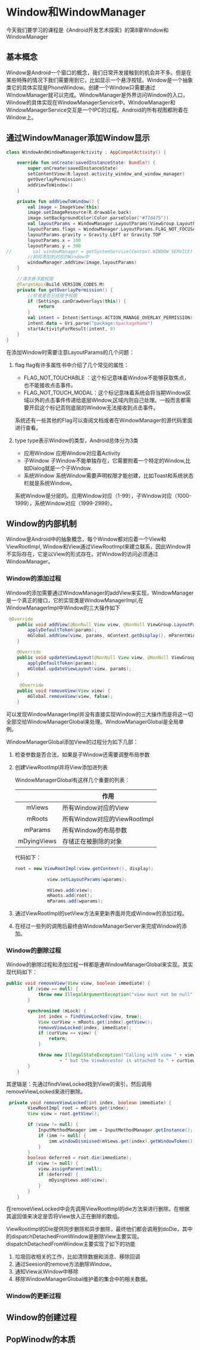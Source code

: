 # Window和WindowManager

今天我们要学习的课程是《Android开发艺术探索》的第8章Window和WindowManager

## 基本概念

Window是Android一个窗口的概念，我们日常开发接触到的机会并不多。但是在某些特殊的情况下我们需要用到它，比如显示一个悬浮按钮。Window是一个抽象类它的具体实现是PhoneWindow。创建一个Window只需要通过WindowManager就可以完成。WindowManager是外界访问Window的入口，Window的具体实现在WindowManagerService中。WindowManager和WindowManagerService交互是一个IPC的过程。Android的所有视图都附着在Window上。

## 通过WindowManager添加Window显示

```kotlin
class WindowAndWindowManagerActivity : AppCompatActivity() {

    override fun onCreate(savedInstanceState: Bundle?) {
        super.onCreate(savedInstanceState)
        setContentView(R.layout.activity_window_and_window_manager)
        getOverlayPermission()
        addViewToWindow()
    }

    private fun addViewToWindow() {
        val image = ImageView(this)
        image.setImageResource(R.drawable.back)
        image.setBackgroundColor(Color.parseColor("#77d475"))
        val layoutParams = WindowManager.LayoutParams(ViewGroup.LayoutParams.WRAP_CONTENT,ViewGroup.LayoutParams.WRAP_CONTENT,WindowManager.LayoutParams.TYPE_APPLICATION_OVERLAY,0,PixelFormat.TRANSPARENT)
        layoutParams.flags = WindowManager.LayoutParams.FLAG_NOT_FOCUSABLE or WindowManager.LayoutParams.FLAG_NOT_TOUCHABLE or WindowManager.LayoutParams.FLAG_SHOW_WHEN_LOCKED
        layoutParams.gravity = Gravity.LEFT or Gravity.TOP
        layoutParams.x = 100
        layoutParams.y = 300
//        val windowManager = getSystemService(Context.WINDOW_SERVICE) as WindowManager
        //如何添加到对应的Window中
        windowManager.addView(image,layoutParams)
    }

    //请求悬浮窗权限
    @TargetApi(Build.VERSION_CODES.M)
    private fun getOverlayPermission() {
        //检查是否已经授予权限
        if (Settings.canDrawOverlays(this)) {
            return
        }
        val intent = Intent(Settings.ACTION_MANAGE_OVERLAY_PERMISSION)
        intent.data = Uri.parse("package:$packageName")
        startActivityForResult(intent, 0)
    }
}

```

在添加Window时需要注意LayoutParams的几个问题：

1. flag  flag有许多属性书中介绍了几个常见的属性：

   - FLAG_NOT_TOUCHABLE ：这个标记意味着Window不能够获取焦点，也不能接收点击事件。
   - FLAG_NOT_TOUCH_MODAL：这个标记意味着系统会将当期Window区域以外的点击事件传递给底层WIndow,区域内则自己处理。一般而言都需要开启这个标记否则底层的Window无法接收到点击事件。

   系统还有一些其他的Flag可以查阅文档或者在WindowManager的源代码里面进行查看。

2. type type表示Window的类型，Android总体分为3类

   - 应用Window  应用Window对应着Activity
   - 子Window  子Window不能单独存在，它需要附着一个特定的Window,比如Dialog就是一个子Window.
   - 系统Window 系统Window需要声明权限才能创建，比如Toast和系统状态栏就是系统Window。

   系统Window是分层的。应用Window对应（1-99），子Window对应（1000-1999），系统Window对应（1999-2999）。

## Window的内部机制

Window是Android中的抽象概念，每个Window都对应着一个View和ViewRootImpl, Window和View通过ViewRootImpl来建立联系，因此Window并不实际存在，它是以View的形式存在。对Window的访问必须通过WindowManager。

### Window的添加过程

Window的添加需要通过WindowManager的addView来实现，WindowManager是一个真正的接口，它的实现类是WindowManagerImpl,在WindowManagerImpl中Window的三大操作如下

```java
 @Override
    public void addView(@NonNull View view, @NonNull ViewGroup.LayoutParams params) {
        applyDefaultToken(params);
        mGlobal.addView(view, params, mContext.getDisplay(), mParentWindow);
    }

    @Override
    public void updateViewLayout(@NonNull View view, @NonNull ViewGroup.LayoutParams params) {
        applyDefaultToken(params);
        mGlobal.updateViewLayout(view, params);
    }
    
     @Override
    public void removeView(View view) {
        mGlobal.removeView(view, false);
    }
```

可以发现WindowManagerImpl并没有直接实现Window的三大操作而是将这一切全部交给WindowManagerGlobal来处理。WindowManagerGlobal是全局单例。

WindowManagerGlobal添加View的过程分为如下几部：

1. 检查参数是否合法，如果是子Window还需要调整布局参数

2. 创建ViewRootImpl并将View添加进列表

   WindowManagerGlobal有这样几个重要的列表：

   |             | 作用                         |
   | :---------: | ---------------------------- |
   |   mViews    | 所有Window对应的View         |
   |   mRoots    | 所有Window对应的ViewRootImpl |
   |   mParams   | 所有Window的布局参数         |
   | mDyingViews | 存储正在被删除的对象         |

   代码如下：

   ```java
   root = new ViewRootImpl(view.getContext(), display);
   
               view.setLayoutParams(wparams);
   
               mViews.add(view);
               mRoots.add(root);
               mParams.add(wparams);
   ```

3. 通过ViewRootImpl的setView方法来更新界面并完成Window的添加过程。

4. 在经过一些列的调用后最终由WindowManagerServer来完成Window的添加。

### Window的删除过程

Window的删除过程和添加过程一样都是通WindowManagerGlobal来实现。其实现代码如下：

```java
public void removeView(View view, boolean immediate) {
        if (view == null) {
            throw new IllegalArgumentException("view must not be null");
        }

        synchronized (mLock) {
            int index = findViewLocked(view, true);
            View curView = mRoots.get(index).getView();
            removeViewLocked(index, immediate);
            if (curView == view) {
                return;
            }

            throw new IllegalStateException("Calling with view " + view
                    + " but the ViewAncestor is attached to " + curView);
        }
    }
```

其逻辑是：先通过findViewLocked找到View的索引，然后调用removeViewLocked来进行删除。

```java
 private void removeViewLocked(int index, boolean immediate) {
        ViewRootImpl root = mRoots.get(index);
        View view = root.getView();

        if (view != null) {
            InputMethodManager imm = InputMethodManager.getInstance();
            if (imm != null) {
                imm.windowDismissed(mViews.get(index).getWindowToken());
            }
        }
        boolean deferred = root.die(immediate);
        if (view != null) {
            view.assignParent(null);
            if (deferred) {
                mDyingViews.add(view);
            }
        }
    }
```

在removeViewLocked中会先调用ViewRootImpl的die方法来进行删除。在根据其返回值来决定是否将View放入正在删除的数组。

ViewRootImpl的Die提供同步删除和异步删除，最终他们都会调用到doDie，其中的dispatchDetachedFromWindow是删除View主要实现。dispatchDetachedFromWindow主要实现了如下的功能

1. 垃圾回收相关的工作，比如清除数据和消息、移除回调
2. 通过Seesion的remove方法删除Window。
3. 通知View从Window中移除
4. 移除WindowManagerGlobal维护着的集合中的相关数据。

### Window的更新过程

## Window的创建过程

## PopWinodw的本质



